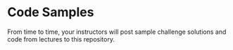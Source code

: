 # Code Samples

From time to time, your instructors will post sample challenge solutions and code from lectures to this repository.
